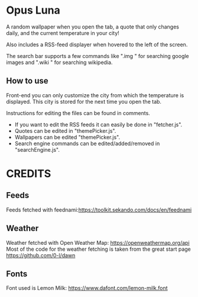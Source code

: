 # Opus Luna
A random wallpaper when you open the tab, a quote that only changes daily, and the current temperature in your city!

Also includes a RSS-feed displayer when hovered to the left of the screen.

The search bar supports a few commands like ".img <text>" for searching google images and ".wiki <text>" for searching wikipedia.
## How to use
Front-end you can only customize the city from which the temperature is displayed. This city is stored for the next time you open the tab. 

Instructions for editing the files can be found in comments.
- If you want to edit the RSS feeds it can easily be done in "fetcher.js".
- Quotes can be edited in "themePicker.js".
- Wallpapers can be edited "themePicker.js".
- Search engine commands can be edited/added/removed in "searchEngine.js".  
# CREDITS

## Feeds
Feeds fetched with feednami:https://toolkit.sekando.com/docs/en/feednami

## Weather
Weather fetched with Open Weather Map: https://openweathermap.org/api
Most of the code for the weather fetching is taken from the great start page https://github.com/0-l/dawn

## Fonts
Font used is Lemon Milk: https://www.dafont.com/lemon-milk.font
 
